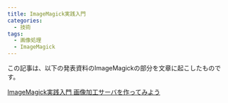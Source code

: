 ```yaml
---
title: ImageMagick実践入門
categories:
  - 技術
tags:
  - 画像処理
  - ImageMagick
---
```


この記事は、以下の発表資料のImageMagickの部分を文章に起こしたものです。

<script async class="speakerdeck-embed" data-id="22ab654b18c94eb9bb92314459d122f7" data-ratio="1.77777777777778" src="//speakerdeck.com/assets/embed.js"></script>

[ImageMagick実践入門 画像加工サーバを作ってみよう](https://speakerdeck.com/shimoju/imagemagick-and-image-server)
